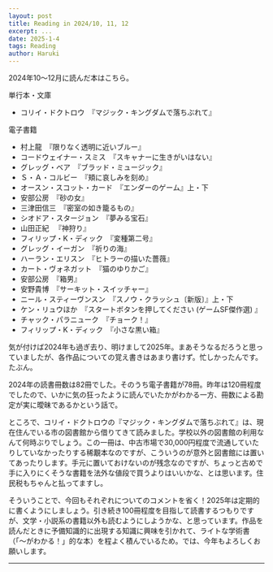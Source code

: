 ```yaml
---
layout: post
title: Reading in 2024/10, 11, 12
excerpt: ...
date: 2025-1-4
tags: Reading
author: Haruki
---
```


2024年10～12月に読んだ本はこちら。

単行本・文庫

* コリイ・ドクトロウ　『マジック・キングダムで落ちぶれて』

電子書籍

* 村上龍　『限りなく透明に近いブルー』
* コードウェイナー・スミス　『スキャナーに生きがいはない』
* グレッグ・ベア　『ブラッド・ミュージック』
* Ｓ・Ａ・コルビー　『頬に哀しみを刻め』
* オースン・スコット・カード　『エンダーのゲーム』上・下
* 安部公房　『砂の女』
* 三津田信三　『密室の如き籠るもの』
* シオドア・スタージョン　『夢みる宝石』
* 山田正紀 　『神狩り』
* フィリップ・K・ディック　『変種第二号』
* グレッグ・イーガン　『祈りの海』
* ハーラン・エリスン　『ヒトラーの描いた薔薇』
* カート・ヴォネガット　『猫のゆりかご』
* 安部公房　『箱男』
* 安野貴博　『サーキット・スイッチャー』
* ニール・スティーヴンスン　『スノウ・クラッシュ〔新版〕』上・下
* ケン・リュウほか　『スタートボタンを押してください (ゲームSF傑作選) 』
* チャック・パラニューク　『チョーク！』
* フィリップ・K・ディック　『小さな黒い箱』

気が付けば2024年も過ぎ去り、明けまして2025年。まあそうなるだろうと思っていましたが、各作品についての覚え書きはあまり書けず。忙しかったんです。たぶん。

2024年の読書冊数は82冊でした。そのうち電子書籍が78冊。昨年は120冊程度でしたので、いかに気の狂ったように読んでいたかがわかる一方、冊数による勘定が実に曖昧であるかという話で。

ところで、コリイ・ドクトロウの『マジック・キングダムで落ちぶれて』は、現在住んでいる市の図書館から借りてきて読みました。学校以外の図書館の利用なんて何時ぶりでしょう。この一冊は、中古市場で30,000円程度で流通していたりしていなかったりする稀覯本なのですが、こういうのが意外と図書館には置いてあったりします。手元に置いておけないのが残念なのですが、ちょっと古めで手に入りにくそうな書籍を法外な値段で買うよりはいいかな、とは思います。住民税もちゃんと払ってますし。

そういうことで、今回もそれぞれについてのコメントを省く！2025年は定期的に書くようにしましょう。引き続き100冊程度を目指して読書するつもりですが、文学・小説系の書籍以外も読むようにしようかな、と思っています。作品を読んだときに予備知識的に出現する知識に興味を引かれて、ライトな学術書（「～がわかる！」的な本）を程よく積んでいるため。では、今年もよろしくお願いします。

-----
